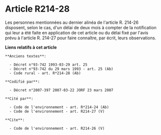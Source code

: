 # Article R214-28

Les personnes mentionnées au dernier alinéa de l'article R. 214-26 disposent, selon le cas, d'un délai de deux mois à compter
de la notification qui leur a été faite en application de cet article ou du délai fixé par l'avis prévu à l'article R. 214-27
pour faire connaître, par écrit, leurs observations.

**Liens relatifs à cet article**

	**Anciens textes**:

	  - Décret n°93-742 1993-03-29 art. 25
	  - Décret n°93-742 du 29 mars 1993 - art. 25 (Ab)
	  - Code rural - art. R*214-28 (Ab)

	**Codifié par**:

	  - Décret n°2007-397 2007-03-22 JORF 23 mars 2007

	**Cité par**:

	  - Code de l'environnement - art. R*214-24 (Ab)
	  - Code de l'environnement - art. R214-27 (V)

	**Cite**:

	  - Code de l'environnement - art. R214-26 (V)

